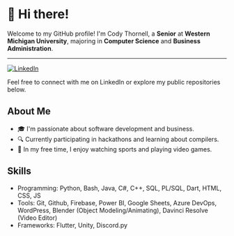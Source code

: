 # 👋 Hi there!

Welcome to my GitHub profile! I'm Cody Thornell, a **Senior** at **Western Michigan University**, majoring in **Computer Science** and **Business Administration**. 

---

[![LinkedIn](https://img.shields.io/badge/LinkedIn-0077B5?logo=linkedin&logoColor=white)](https://www.linkedin.com/in/codythornell/)

Feel free to connect with me on LinkedIn or explore my public repositories below.

## About Me
- 🎓 I'm passionate about software development and business.
- 🔍 Currently participating in hackathons and learning about compilers.
- 🏀 In my free time, I enjoy watching sports and playing video games.

## Skills
- Programming: Python, Bash, Java, C#, C++, SQL, PL/SQL, Dart, HTML, CSS, JS
- Tools: Git, Github, Firebase, Power BI, Google Sheets, Azure DevOps, WordPress, Blender (Object Modeling/Animating), Davinci Resolve (Video Editor)
- Frameworks: Flutter, Unity, Discord.py
